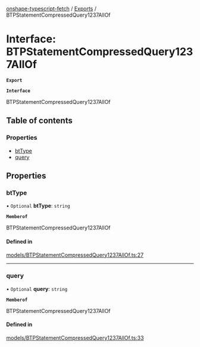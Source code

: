 [onshape-typescript-fetch](../README.md) / [Exports](../modules.md) / BTPStatementCompressedQuery1237AllOf

# Interface: BTPStatementCompressedQuery1237AllOf

**`Export`**

**`Interface`**

BTPStatementCompressedQuery1237AllOf

## Table of contents

### Properties

- [btType](BTPStatementCompressedQuery1237AllOf.md#bttype)
- [query](BTPStatementCompressedQuery1237AllOf.md#query)

## Properties

### btType

• `Optional` **btType**: `string`

**`Memberof`**

BTPStatementCompressedQuery1237AllOf

#### Defined in

[models/BTPStatementCompressedQuery1237AllOf.ts:27](https://github.com/toebes/onshape-typescript-fetch/blob/3e11ae1/models/BTPStatementCompressedQuery1237AllOf.ts#L27)

___

### query

• `Optional` **query**: `string`

**`Memberof`**

BTPStatementCompressedQuery1237AllOf

#### Defined in

[models/BTPStatementCompressedQuery1237AllOf.ts:33](https://github.com/toebes/onshape-typescript-fetch/blob/3e11ae1/models/BTPStatementCompressedQuery1237AllOf.ts#L33)
